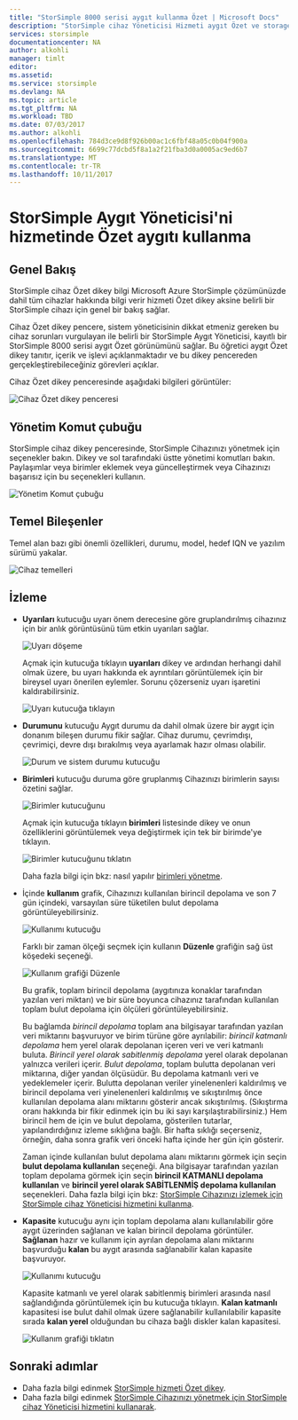```yaml
---
title: "StorSimple 8000 serisi aygıt kullanma Özet | Microsoft Docs"
description: "StorSimple cihaz Yöneticisi Hizmeti aygıt Özet ve storage ölçümleri ve bağlı başlatıcıları görüntüleyin ve seri numarasını ve IQN bulmak için kullanın açıklar."
services: storsimple
documentationcenter: NA
author: alkohli
manager: timlt
editor: 
ms.assetid: 
ms.service: storsimple
ms.devlang: NA
ms.topic: article
ms.tgt_pltfrm: NA
ms.workload: TBD
ms.date: 07/03/2017
ms.author: alkohli
ms.openlocfilehash: 784d3ce9d8f926b00ac1c6fbf48a05c0b04f900a
ms.sourcegitcommit: 6699c77dcbd5f8a1a2f21fba3d0a0005ac9ed6b7
ms.translationtype: MT
ms.contentlocale: tr-TR
ms.lasthandoff: 10/11/2017
---
```

# <a name="use-the-device-summary-in-storsimple-device-manager-service"></a>StorSimple Aygıt Yöneticisi'ni hizmetinde Özet aygıtı kullanma

## <a name="overview"></a>Genel Bakış
StorSimple cihaz Özet dikey bilgi Microsoft Azure StorSimple çözümünüzde dahil tüm cihazlar hakkında bilgi verir hizmeti Özet dikey aksine belirli bir StorSimple cihazı için genel bir bakış sağlar.

Cihaz Özet dikey pencere, sistem yöneticisinin dikkat etmeniz gereken bu cihaz sorunları vurgulayan ile belirli bir StorSimple Aygıt Yöneticisi, kayıtlı bir StorSimple 8000 serisi aygıt Özet görünümünü sağlar. Bu öğretici aygıt Özet dikey tanıtır, içerik ve işlevi açıklanmaktadır ve bu dikey pencereden gerçekleştirebileceğiniz görevleri açıklar.

Cihaz Özet dikey penceresinde aşağıdaki bilgileri görüntüler:

![Cihaz Özet dikey penceresi](./media/storsimple-8000-device-dashboard/device-summary1.png)

## <a name="management-command-bar"></a>Yönetim Komut çubuğu

StorSimple cihaz dikey penceresinde, StorSimple Cihazınızı yönetmek için seçenekler bakın. Dikey ve sol tarafındaki üstte yönetimi komutları bakın. Paylaşımlar veya birimler eklemek veya güncelleştirmek veya Cihazınızı başarısız için bu seçenekleri kullanın.

![Yönetim Komut çubuğu](./media/storsimple-8000-device-dashboard/device-summary2.png)

## <a name="essentials"></a>Temel Bileşenler

Temel alan bazı gibi önemli özellikleri, durumu, model, hedef IQN ve yazılım sürümü yakalar. 

![Cihaz temelleri](./media/storsimple-8000-device-dashboard/device-summary3.png)

## <a name="monitoring"></a>İzleme

* **Uyarıları** kutucuğu uyarı önem derecesine göre gruplandırılmış cihazınız için bir anlık görüntüsünü tüm etkin uyarıları sağlar.

    ![Uyarı döşeme](./media/storsimple-8000-device-dashboard/device-summary4.png)

    Açmak için kutucuğa tıklayın **uyarıları** dikey ve ardından herhangi dahil olmak üzere, bu uyarı hakkında ek ayrıntıları görüntülemek için bir bireysel uyarı önerilen eylemler. Sorunu çözerseniz uyarı işaretini kaldırabilirsiniz.

    ![Uyarı kutucuğa tıklayın](./media/storsimple-8000-device-dashboard/device-summary10.png)

* **Durumunu** kutucuğu Aygıt durumu da dahil olmak üzere bir aygıt için donanım bileşen durumu fikir sağlar. Cihaz durumu, çevrimdışı, çevrimiçi, devre dışı bırakılmış veya ayarlamak hazır olması olabilir.

    ![Durum ve sistem durumu kutucuğu](./media/storsimple-8000-device-dashboard/device-summary5.png)

* **Birimleri** kutucuğu duruma göre gruplanmış Cihazınızı birimlerin sayısı özetini sağlar.

    ![Birimler kutucuğunu](./media/storsimple-8000-device-dashboard/device-summary6.png)

    Açmak için kutucuğa tıklayın **birimleri** listesinde dikey ve onun özelliklerini görüntülemek veya değiştirmek için tek bir birimde'ye tıklayın.
    
    ![Birimler kutucuğunu tıklatın](./media/storsimple-8000-device-dashboard/device-summary9.png)
    
    Daha fazla bilgi için bkz: nasıl yapılır [birimleri yönetme](storsimple-8000-manage-volumes-u2.md).

* İçinde **kullanım** grafik, Cihazınızı kullanılan birincil depolama ve son 7 gün içindeki, varsayılan süre tüketilen bulut depolama görüntüleyebilirsiniz.

     ![Kullanımı kutucuğu](./media/storsimple-8000-device-dashboard/device-summary7.png)
    
     Farklı bir zaman ölçeği seçmek için kullanın **Düzenle** grafiğin sağ üst köşedeki seçeneği.

     ![Kullanım grafiği Düzenle](./media/storsimple-8000-device-dashboard/device-summary12.png)

     Bu grafik, toplam birincil depolama (aygıtınıza konaklar tarafından yazılan veri miktarı) ve bir süre boyunca cihazınız tarafından kullanılan toplam bulut depolama için ölçüleri görüntüleyebilirsiniz.
  
     Bu bağlamda *birincil depolama* toplam ana bilgisayar tarafından yazılan veri miktarını başvuruyor ve birim türüne göre ayrılabilir: *birincil katmanlı depolama* hem yerel olarak depolanan içeren veri ve veri katmanlı buluta. *Birincil yerel olarak sabitlenmiş depolama* yerel olarak depolanan yalnızca verileri içerir. *Bulut depolama*, toplam bulutta depolanan veri miktarına, diğer yandan ölçüsüdür. Bu depolama katmanlı veri ve yedeklemeler içerir. Bulutta depolanan veriler yinelenenleri kaldırılmış ve birincil depolama veri yinelenenleri kaldırılmış ve sıkıştırılmış önce kullanılan depolama alanı miktarını gösterir ancak sıkıştırılmış. (Sıkıştırma oranı hakkında bir fikir edinmek için bu iki sayı karşılaştırabilirsiniz.) Hem birincil hem de için ve bulut depolama, gösterilen tutarlar, yapılandırdığınız izleme sıklığına bağlı. Bir hafta sıklığı seçerseniz, örneğin, daha sonra grafik veri önceki hafta içinde her gün için gösterir.

     Zaman içinde kullanılan bulut depolama alanı miktarını görmek için seçin **bulut depolama kullanılan** seçeneği. Ana bilgisayar tarafından yazılan toplam depolama görmek için seçin **birincil KATMANLI depolama kullanılan** ve **birincil yerel olarak SABİTLENMİŞ depolama kullanılan** seçenekleri. 
     Daha fazla bilgi için bkz: [StorSimple Cihazınızı izlemek için StorSimple cihaz Yöneticisi hizmetini kullanma](storsimple-monitor-device.md).


* **Kapasite** kutucuğu aynı için toplam depolama alanı kullanılabilir göre aygıt üzerinden sağlanan ve kalan birincil depolama görüntüler. **Sağlanan** hazır ve kullanım için ayrılan depolama alanı miktarını başvurduğu **kalan** bu aygıt arasında sağlanabilir kalan kapasite başvuruyor. 

    ![Kullanımı kutucuğu](./media/storsimple-8000-device-dashboard/device-summary8.png)

    Kapasite katmanlı ve yerel olarak sabitlenmiş birimleri arasında nasıl sağlandığında görüntülemek için bu kutucuğa tıklayın. **Kalan katmanlı** kapasitesi ise bulut dahil olmak üzere sağlanabilir kullanılabilir kapasite sırada **kalan yerel** olduğundan bu cihaza bağlı diskler kalan kapasitesi.

    ![Kullanım grafiği tıklatın](./media/storsimple-8000-device-dashboard/device-summary13.png)


## <a name="next-steps"></a>Sonraki adımlar
* Daha fazla bilgi edinmek [StorSimple hizmeti Özet dikey](storsimple-8000-service-dashboard.md).
* Daha fazla bilgi edinmek [StorSimple Cihazınızı yönetmek için StorSimple cihaz Yöneticisi hizmetini kullanarak](storsimple-8000-manager-service-administration.md).

